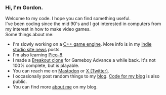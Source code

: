 ### Hi, I'm Gordon.

Welcome to my code. I hope you can find something useful.  
I've been coding since the mid 90's and I got interested in computers from my interest in how to make video games.  
Some things about me:  

* I'm slowly working on a [C++ game engine](https://github.com/gordonglas/mana-engine). More info is in my [indie studio site news](https://overworldsoft.com/news) posts.
* I'm also learning [Pico-8](https://github.com/gordonglas/pico-8).
* I made a [Breakout clone](https://github.com/gordonglas/gba-breakout) for Gameboy Advance a while back. It's not 100% complete, but is playable.
* You can reach me on <a rel="me" href="https://mastodon.gamedev.place/@kefka">Mastodon</a> or [X (Twitter)](https://twitter.com/alphatrak).
* I occasionally post random things to my [blog](https://gglas.ninja). [Code for my blog](https://github.com/gordonglas/gglas-ninja-astro) is also public.
* You can find more [about me](https://gglas.ninja/about) on my blog.
